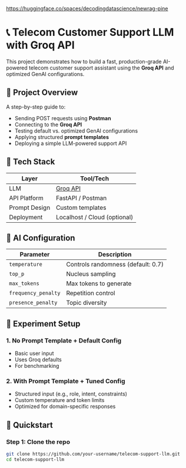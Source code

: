 
https://huggingface.co/spaces/decodingdatascience/newrag-pine

# 📞 Telecom Customer Support LLM with Groq API

This project demonstrates how to build a fast, production-grade AI-powered telecom customer support assistant using the **Groq API** and optimized GenAI configurations.

## 📌 Project Overview

A step-by-step guide to:
- Sending POST requests using **Postman**
- Connecting to the **Groq API**
- Testing default vs. optimized GenAI configurations
- Applying structured **prompt templates**
- Deploying a simple LLM-powered support API

## 🔧 Tech Stack

| Layer         | Tool/Tech               |
|---------------|-------------------------|
| LLM           | [Groq API](https://groq.com/) |
| API Platform  | FastAPI / Postman       |
| Prompt Design | Custom templates        |
| Deployment    | Localhost / Cloud (optional) |

## 🧠 AI Configuration

| Parameter           | Description                          |
|---------------------|--------------------------------------|
| `temperature`       | Controls randomness (default: 0.7)   |
| `top_p`             | Nucleus sampling                     |
| `max_tokens`        | Max tokens to generate               |
| `frequency_penalty` | Repetition control                   |
| `presence_penalty`  | Topic diversity                      |

## 🔄 Experiment Setup

### 1. No Prompt Template + Default Config
- Basic user input
- Uses Groq defaults
- For benchmarking

### 2. With Prompt Template + Tuned Config
- Structured input (e.g., role, intent, constraints)
- Custom temperature and token limits
- Optimized for domain-specific responses

## 🚀 Quickstart

### Step 1: Clone the repo

```bash
git clone https://github.com/your-username/telecom-support-llm.git
cd telecom-support-llm
